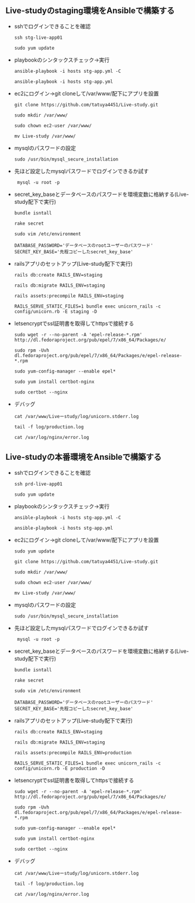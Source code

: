 ## Live-studyのstaging環境をAnsibleで構築する

- sshでログインできることを確認
    ```
    ssh stg-live-app01
    ```
    ```
    sudo yum update
    ```
- playbookのシンタックスチェック→実行

    ```
    ansible-playbook -i hosts stg-app.yml -C 
    ```

    ```
    ansible-playbook -i hosts stg-app.yml 
    ```
- ec2にログイン→git cloneして/var/www/配下にアプリを設置

    ```
    git clone https://github.com/tatuya4451/Live-study.git
    ```
    ```
    sudo mkdir /var/www/
    ```
    ```
    sudo chown ec2-user /var/www/
    ```
    ```
    mv Live-study /var/www/
    ```

- mysqlのパスワードの設定
    ```
    sudo /usr/bin/mysql_secure_installation
    ```
- 先ほど設定したmysqlパスワードでログインできるか試す    
    ```
     mysql -u root -p
    ```
- secret_key_baseとデータベースのパスワードを環境変数に格納する(Live-study配下で実行)    
    ```
    bundle isntall 
    ```
    ```
   rake secret 
    ```
    ```
   sudo vim /etc/environment
    ```
    ```/etc/environment
   DATABASE_PASSWORD='データベースのrootユーザーのパスワード'
   SECRET_KEY_BASE='先程コピーしたsecret_key_base'
    ```
- railsアプリのセットアップ(Live-study配下で実行)    
    ```
  rails db:create RAILS_ENV=staging
    ```
    ```
   rails db:migrate RAILS_ENV=staging
    ```
    ```
   rails assets:precompile RAILS_ENV=staging
    ```
    ```
  RAILS_SERVE_STATIC_FILES=1 bundle exec unicorn_rails -c config/unicorn.rb -E staging -D
    ```
- letsencryptでssl証明書を取得してhttpsで接続する  
    ```
   sudo wget -r --no-parent -A 'epel-release-*.rpm' http://dl.fedoraproject.org/pub/epel/7/x86_64/Packages/e/
    ```
    ```
    sudo rpm -Uvh dl.fedoraproject.org/pub/epel/7/x86_64/Packages/e/epel-release-*.rpm 
    ```
    ```
    sudo yum-config-manager --enable epel*
    ```
    ```
    sudo yum install certbot-nginx
    ```
    ```
    sudo certbot --nginx
    ```
- デバッグ    
    ```
    cat /var/www/Liveーstudy/log/unicorn.stderr.log
    ```
    ```
    tail -f log/production.log
    ```
    ```
    cat /var/log/nginx/error.log
    ```
## Live-studyの本番環境をAnsibleで構築する

 - sshでログインできることを確認
    ```
    ssh prd-live-app01
    ```
    ```
    sudo yum update
    ```

- playbookのシンタックスチェック→実行


    ```
    ansible-playbook -i hosts stg-app.yml -C 
    ```

    ```
    ansible-playbook -i hosts stg-app.yml 
    ```
- ec2にログイン→git cloneして/var/www/配下にアプリを設置
    ```
    sudo yum update
    ```
    ```
    git clone https://github.com/tatuya4451/Live-study.git
    ```
    ```
    sudo mkdir /var/www/
    ```
    ```
    sudo chown ec2-user /var/www/
    ```
    ```
    mv Live-study /var/www/
    ```

- mysqlのパスワードの設定
    ```
    sudo /usr/bin/mysql_secure_installation
    ```
- 先ほど設定したmysqlパスワードでログインできるか試す    
    ```
     mysql -u root -p
    ```
- secret_key_baseとデータベースのパスワードを環境変数に格納する(Live-study配下で実行)    
    ```
    bundle isntall 
    ```
    ```
   rake secret 
    ```
    ```
   sudo vim /etc/environment
    ```
    ```/etc/environment
   DATABASE_PASSWORD='データベースのrootユーザーのパスワード'
   SECRET_KEY_BASE='先程コピーしたsecret_key_base'
    ```
- railsアプリのセットアップ(Live-study配下で実行)    
    ```
  rails db:create RAILS_ENV=staging
    ```
    ```
   rails db:migrate RAILS_ENV=staging
    ```
    ```
   rails assets:precompile RAILS_ENV=production
    ```
    ```
  RAILS_SERVE_STATIC_FILES=1 bundle exec unicorn_rails -c config/unicorn.rb -E production -D
    ```
- letsencryptでssl証明書を取得してhttpsで接続する  
    ```
   sudo wget -r --no-parent -A 'epel-release-*.rpm' http://dl.fedoraproject.org/pub/epel/7/x86_64/Packages/e/
    ```
    ```
    sudo rpm -Uvh dl.fedoraproject.org/pub/epel/7/x86_64/Packages/e/epel-release-*.rpm 
    ```
    ```
    sudo yum-config-manager --enable epel*
    ```
    ```
    sudo yum install certbot-nginx
    ```
    ```
    sudo certbot --nginx
    ```
- デバッグ    
    ```
    cat /var/www/Liveーstudy/log/unicorn.stderr.log
    ```
    ```
    tail -f log/production.log
    ```
    ```
    cat /var/log/nginx/error.log
    ```





